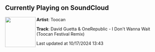 ## Currently Playing on SoundCloud

[<img align="left" width="100" src="https://i1.sndcdn.com/artworks-vaKXGnDGarwiiZrS-GYE3hg-t500x500.jpg">](https://soundcloud.com/toocan_music/david-guetta-onerepublic-i-dont-wanna-wait-toocan-festival-remix)

**Artist**: Toocan 

**Track**: David Guetta & OneRepublic - I Don't Wanna Wait (Toocan Festival Remix)

Last updated at 10/17/2024 13:43
